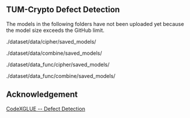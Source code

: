 
## TUM-Crypto Defect Detection

The models in the following folders have not been uploaded yet because the model size exceeds the GitHub limit.

./dataset/data/cipher/saved_models/

./dataset/data/combine/saved_models/

./dataset/data_func/cipher/saved_models/

./dataset/data_func/combine/saved_models/


## Acknowledgement
[CodeXGLUE -- Defect Detection](https://github.com/microsoft/CodeXGLUE/tree/main/Code-Code/Defect-detection)
